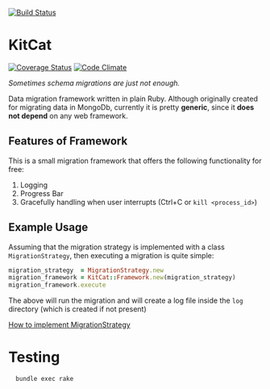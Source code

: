 [![Build Status](https://travis-ci.org/simplybusiness/kitcat.svg?branch=master)](https://travis-ci.org/simplybusiness/kitcat)
# KitCat

[![Coverage Status](https://coveralls.io/repos/github/simplybusiness/kitcat/badge.svg?branch=develop)](https://coveralls.io/github/simplybusiness/kitcat?branch=develop)
[![Code Climate](https://codeclimate.com/github/simplybusiness/kitcat/badges/gpa.svg)](https://codeclimate.com/github/simplybusiness/kitcat)

*Sometimes schema migrations are just not enough.*

Data migration framework written in plain Ruby. Although originally created for migrating data in MongoDb, currently it is pretty **generic**, since it **does not depend** on any web framework.

## Features of Framework

This is a small migration framework that offers the following functionality for free:

1. Logging
2. Progress Bar
3. Gracefully handling when user interrupts (Ctrl+C or `kill <process_id>`)

## Example Usage

Assuming that the migration strategy is implemented with a class `MigrationStrategy`, then executing a migration is quite simple:

``` ruby
migration_strategy  = MigrationStrategy.new
migration_framework = KitCat::Framework.new(migration_strategy)
migration_framework.execute
```

The above will run the migration and will create a log file inside the `log` directory (which is created if not present)

[How to implement MigrationStrategy](./docs/STRATEGY.md)

# Testing

```bash
  bundle exec rake
```
